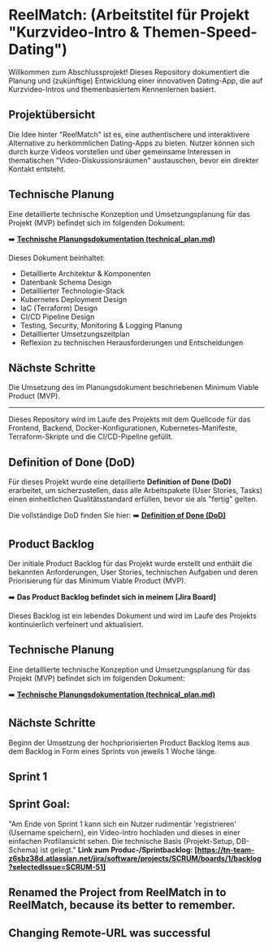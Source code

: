 # ReelMatch: (Arbeitstitel für Projekt "Kurzvideo-Intro & Themen-Speed-Dating")

Willkommen zum Abschlussprojekt! Dieses Repository dokumentiert die Planung und (zukünftige) Entwicklung einer innovativen Dating-App, die auf Kurzvideo-Intros und themenbasiertem Kennenlernen basiert.

## Projektübersicht

Die Idee hinter "ReelMatch" ist es, eine authentischere und interaktivere Alternative zu herkömmlichen Dating-Apps zu bieten. Nutzer können sich durch kurze Videos vorstellen und über gemeinsame Interessen in thematischen "Video-Diskussionsräumen" austauschen, bevor ein direkter Kontakt entsteht.

## Technische Planung

Eine detaillierte technische Konzeption und Umsetzungsplanung für das Projekt (MVP) befindet sich im folgenden Dokument:

➡️ **[Technische Planungsdokumentation (technical_plan.md)](./technical_plan.md)**



Dieses Dokument beinhaltet:
*   Detaillierte Architektur & Komponenten
*   Datenbank Schema Design
*   Detaillierter Technologie-Stack
*   Kubernetes Deployment Design
*   IaC (Terraform) Design
*   CI/CD Pipeline Design
*   Testing, Security, Monitoring & Logging Planung
*   Detaillierter Umsetzungszeitplan
*   Reflexion zu technischen Herausforderungen und Entscheidungen

## Nächste Schritte

Die Umsetzung des im Planungsdokument beschriebenen Minimum Viable Product (MVP).

---

Dieses Repository wird im Laufe des Projekts mit dem Quellcode für das Frontend, Backend, Docker-Konfigurationen, Kubernetes-Manifeste, Terraform-Skripte und die CI/CD-Pipeline gefüllt.


## Definition of Done (DoD)

Für dieses Projekt wurde eine detaillierte **Definition of Done (DoD)** erarbeitet, um sicherzustellen, dass alle Arbeitspakete (User Stories, Tasks) einen einheitlichen Qualitätsstandard erfüllen, bevor sie als "fertig" gelten.

Die vollständige DoD finden Sie hier:
➡️ **[Definition of Done (DoD)](./DEFINITION_OF_DONE.md)**

## Product Backlog

Der initiale Product Backlog für das Projekt wurde erstellt und enthält die bekannten Anforderungen, User Stories, technischen Aufgaben und deren Priorisierung für das Minimum Viable Product (MVP).

➡️ **Das Product Backlog befindet sich in meinem [Jira Board]**

Dieses Backlog ist ein lebendes Dokument und wird im Laufe des Projekts kontinuierlich verfeinert und aktualisiert.

## Technische Planung

Eine detaillierte technische Konzeption und Umsetzungsplanung für das Projekt (MVP) befindet sich im folgenden Dokument:

➡️ **[Technische Planungsdokumentation (technical_plan.md)](./technical_plan.md)**

## Nächste Schritte

Beginn der Umsetzung der hochpriorisierten Product Backlog Items aus dem Backlog in Form eines Sprints von jeweils 1 Woche länge.

## Sprint 1

## Sprint Goal: 
"Am Ende von Sprint 1 kann sich ein Nutzer rudimentär 'registrieren' (Username speichern), ein Video-Intro hochladen und dieses in einer einfachen Profilansicht sehen. Die technische Basis (Projekt-Setup, DB-Schema) ist gelegt."
**Link zum Produc-/Sprintbacklog:
[https://tn-team-z6sbz38d.atlassian.net/jira/software/projects/SCRUM/boards/1/backlog?selectedIssue=SCRUM-51]**

## Renamed the Project from ReelMatch in to ReelMatch, because its better to remember. 

## Changing Remote-URL was successful